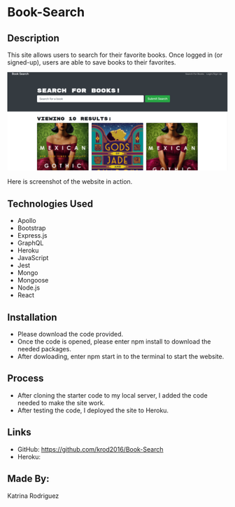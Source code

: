 # Book-Search

## Description
This site allows users to search for their favorite books. Once logged in (or signed-up), users are able to save books to their favorites.

![Book-Search - Homepage](./assets/images/homepage-screenshot.png)

Here is screenshot of the website in action.

## Technologies Used
* Apollo
* Bootstrap
* Express.js
* GraphQL
* Heroku
* JavaScript
* Jest
* Mongo
* Mongoose
* Node.js
* React

## Installation
* Please download the code provided.
* Once the code is opened, please enter npm install to download the needed packages.
* After dowloading, enter npm start in to the terminal to start the website.

## Process
* After cloning the starter code to my local server, I added the code needed to make the site work.
* After testing the code, I deployed the site to Heroku. 

## Links
* GitHub: https://github.com/krod2016/Book-Search
* Heroku: 

## Made By:
Katrina Rodriguez